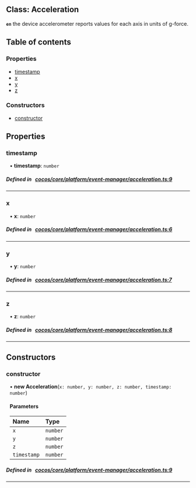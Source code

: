 
## Class: Acceleration






**`en`** the device accelerometer reports values for each axis in units of g-force.


<div class="table-of-content">
<h2>Table of contents</h2>


### Properties

- [ timestamp](#timestamp)
- [ x](#x)
- [ y](#y)
- [ z](#z)

### Constructors

- [ constructor](#constructor)
</div>

## Properties


### timestamp
<div style="margin-left: 10px;">




•  **timestamp**:
`number` 
</div>

##### Defined in &nbsp;   [cocos/core/platform/event-manager/acceleration.ts:9](https://github.com/cocos-creator/engine/blob/c7bf6b8a9/cocos/core/platform/event-manager/acceleration.ts#L9)&nbsp;


___


### x
<div style="margin-left: 10px;">




•  **x**:
`number` 
</div>

##### Defined in &nbsp;   [cocos/core/platform/event-manager/acceleration.ts:6](https://github.com/cocos-creator/engine/blob/c7bf6b8a9/cocos/core/platform/event-manager/acceleration.ts#L6)&nbsp;


___


### y
<div style="margin-left: 10px;">




•  **y**:
`number` 
</div>

##### Defined in &nbsp;   [cocos/core/platform/event-manager/acceleration.ts:7](https://github.com/cocos-creator/engine/blob/c7bf6b8a9/cocos/core/platform/event-manager/acceleration.ts#L7)&nbsp;


___


### z
<div style="margin-left: 10px;">




•  **z**:
`number` 
</div>

##### Defined in &nbsp;   [cocos/core/platform/event-manager/acceleration.ts:8](https://github.com/cocos-creator/engine/blob/c7bf6b8a9/cocos/core/platform/event-manager/acceleration.ts#L8)&nbsp;


___

<!---->
## Constructors


### constructor
<div style="margin-left: 10px;">

• **new Acceleration**(`x: number, y: number, z: number, timestamp: number`)

#### Parameters

| Name | Type |
| :------ | :------ |
| `x` | `number` |
| `y` | `number` |
| `z` | `number` |
| `timestamp` | `number` |
</div>

##### Defined in &nbsp;   [cocos/core/platform/event-manager/acceleration.ts:9](https://github.com/cocos-creator/engine/blob/c7bf6b8a9/cocos/core/platform/event-manager/acceleration.ts#L9)&nbsp;


---

<!---->



